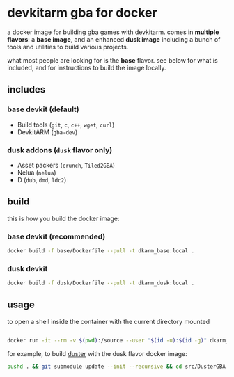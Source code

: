 
# devkitarm gba for docker

a docker image for building gba games with devkitarm.
comes in **multiple flavors**: a **base image**, and an enhanced **dusk image** including a bunch of tools and utilities to build various projects.

what most people are looking for is the **base** flavor. see below for what is included, and for instructions to build the image locally.
## includes

### base devkit (default)
+ Build tools (`git`, `c`, `c++`, `wget`, `curl`)
+ DevkitARM (`gba-dev`)
### dusk addons (`dusk` flavor only)
+ Asset packers (`crunch`, `Tiled2GBA`)
+ Nelua (`nelua`)
+ D (`dub`, `dmd`, `ldc2`)

## build
this is how you build the docker image:

### base devkit (recommended)
```sh
docker build -f base/Dockerfile --pull -t dkarm_base:local .
```

### dusk devkit
```sh
docker build -f dusk/Dockerfile --pull -t dkarm_dusk:local .
```

## usage
to open a shell inside the container with the current directory mounted
```sh

docker run -it --rm -v $(pwd):/source --user "$(id -u):$(id -g)" dkarm_base:local -l -c bash
```

for example, to build [duster](https://github.com/redthing1/duster) with the dusk flavor docker image:
```sh
pushd . && git submodule update --init --recursive && cd src/DusterGBA && make clean && make build && popd
```

